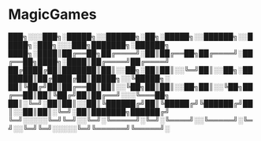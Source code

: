 # MagicGames


███╗░░░███╗░█████╗░░██████╗░██╗░█████╗░░██████╗░░█████╗░███╗░░░███╗███████╗░██████╗
████╗░████║██╔══██╗██╔════╝░██║██╔══██╗██╔════╝░██╔══██╗████╗░████║██╔════╝██╔════╝
██╔████╔██║███████║██║░░██╗░██║██║░░╚═╝██║░░██╗░███████║██╔████╔██║█████╗░░╚█████╗░
██║╚██╔╝██║██╔══██║██║░░╚██╗██║██║░░██╗██║░░╚██╗██╔══██║██║╚██╔╝██║██╔══╝░░░╚═══██╗
██║░╚═╝░██║██║░░██║╚██████╔╝██║╚█████╔╝╚██████╔╝██║░░██║██║░╚═╝░██║███████╗██████╔╝
╚═╝░░░░░╚═╝╚═╝░░╚═╝░╚═════╝░╚═╝░╚════╝░░╚═════╝░╚═╝░░╚═╝╚═╝░░░░░╚═╝╚══════╝╚═════╝░
